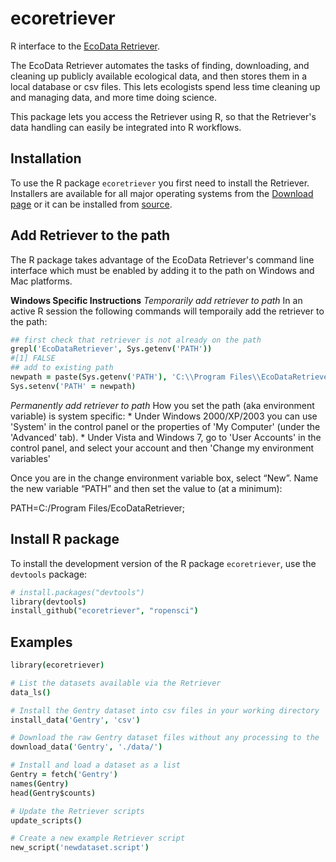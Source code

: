 ecoretriever
============

R interface to the [EcoData Retriever](http://ecodataretriever.org).

The EcoData Retriever automates the tasks of finding, downloading, and cleaning
up publicly available ecological data, and then stores them in a local database
or csv files. This lets ecologists spend less time cleaning up and managing
data, and more time doing science.

This package lets you access the Retriever using R, so that the Retriever's data
handling can easily be integrated into R workflows.

Installation
------------
To use the R package `ecoretriever` you first need to install the Retriever.
Installers are available for all major operating systems from the [Download page](http://ecodataretriever.org/download.html) or it can be installed from [source](https://github.com/weecology/retriever).

Add Retriever to the path
-------------------------
The R package takes advantage of the EcoData Retriever's command line interface which must be enabled by adding it to the path on Windows and Mac platforms.

**Windows Specific Instructions**
*Temporarily add retriever to path*
In an active R session the following commands will temporaily add the retriever to the path:

```coffee
## first check that retriever is not already on the path
grepl('EcoDataRetriever', Sys.getenv('PATH'))
#[1] FALSE
## add to existing path
newpath = paste(Sys.getenv('PATH'), 'C:\\Program Files\\EcoDataRetriever', sep=';')
Sys.setenv('PATH' = newpath)
```
*Permanently add retriever to path*
How you set the path (aka environment variable) is system specific: * Under Windows 2000/XP/2003 you can use 'System' in the control panel or the properties of 'My Computer' (under the 'Advanced' tab). * Under Vista and Windows 7, go to 'User Accounts' in the control panel, and select your account and then 'Change my environment variables'

Once you are in the change environment variable box, select “New”. Name the new variable “PATH” and then set the value to (at a minimum):

PATH=C:/Program Files/EcoDataRetriever;

Install R package
-----------------

To install the development version of the R package `ecoretriever`, use the `devtools` package:

```coffee
# install.packages("devtools")
library(devtools)
install_github("ecoretriever", "ropensci")
```

Examples
--------
```coffee
library(ecoretriever)

# List the datasets available via the Retriever
data_ls()

# Install the Gentry dataset into csv files in your working directory
install_data('Gentry', 'csv')

# Download the raw Gentry dataset files without any processing to the `data` subdirectory
download_data('Gentry', './data/')

# Install and load a dataset as a list
Gentry = fetch('Gentry')
names(Gentry)
head(Gentry$counts)

# Update the Retriever scripts
update_scripts()

# Create a new example Retriever script
new_script('newdataset.script')
```
